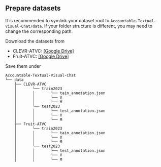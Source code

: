 ## Prepare datasets

It is recommended to symlink your dataset root to `Accountable-Textual-Visual-Chat/data`. If your folder structure is different, you may need to change the corresponding path.

Download the datasets from
+ CLEVR-ATVC: [[Google Drive]](https://drive.google.com/drive/folders/1TqBzkyqxOSg1hgCXF8JjpYIAuRV-uVft)
+ Fruit-ATVC: [[Google Drive]](https://drive.google.com/drive/folders/1Saaia2rRRb1nz5sKdmpzYdS4jHiMDaP0)

Save them under
```shell
Accountable-Textual-Visual-Chat
└── data
    ├── CLEVR-ATVC
    │       └── train2023
    │       │       └── tain_annotation.json
    │       │       └── V
    │       │       └── M
    │       └── test2023
    │       │       └── test_annotation.json
    │       │       └── V
    │       │       └── M
    ├── Fruit-ATVC
    │       └── train2023
    │       │       └── tain_annotation.json
    │       │       └── V
    │       │       └── M
    │       └── test2023
    │       │       └── test_annotation.json
    │       │       └── V
    │       │       └── M
